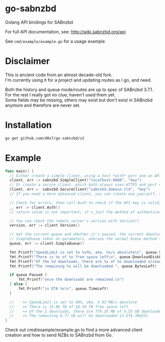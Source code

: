 
# go-sabnzbd

Golang API bindings for SABnzbd

For full API documentation, see: http://wiki.sabnzbd.org/api

See `cmd/example/example.go` for a usage example

# Disclaimer

This is ancient code from an almost decade-old fork.  
I'm currently using it for a project and updating routes as I go, and need.


Both the history and queue mode/routes are up to spec of SABnzbd 3.7.1.  
For the rest I really got no clue; haven't used them yet.  
Some fields may be missing, others may exist but don't exist in SABnzbd anymore and therefore are never set.

# Installation

```bash
go get github.com/d0x7/go-sabnzbd/v2
```

# Example

```go
func main() {
  // Either create a simple client, using a host *with* port and an API key
  client, err := sabnzbd.SimpleClient("localhost:8080", "key")
  // Or create a secure client, which both always uses HTTPS and port 443
  client, err =  sabnzbd.SecureClient("sabnzbd.domain.tld", "key")
  // If you need a more advanced client, you can create one yourself, see the example in cmd/example/example.go for that

  // Check for errors, then call Auth to check if the API key is valid, and check again for potential errors
  _, err := client.Auth()
  // return value is not important; it's just the method of authentication used (apikey in this case)

  // You can check the remote server's version with Version()
  version, err := client.Version()

  // Get the current queue and whether it's paused, the current download speed, et cetera
  // SimpleQueue takes on parameters, whereas the normal Queue method takes paiging parameters (start, limit)
  queue, err := client.SimpleQueue()

  fmt.Printf("SpeedLimit is set to %v%%, aka. %s/s absolute\n", queue.SpeedLimitPercentage, queue.SpeedLimit)
  fmt.Printf("There is %s of %s free space left\n", queue.DownloadDiskFreeSpace, queue.DownloadDiskTotalSpace)
  fmt.Printf("Of the %d downloads, there are %s of %s downloaded already\n", queue.NoOfSlotsTotal, queue.BytesMissing, queue.Bytes)
  fmt.Printf("The remaining %s will be downloaded ", queue.BytesLeft)

  if queue.Paused {
      fmt.Printf("once the downloads are remained.\n")
  } else {
      fmt.Printf("in ETA %s\n", queue.TimeLeft)
  }

  //	=> SpeedLimit is set to 40%, aka. 5.03 MB/s absolute
  //	=> There is 15.86 TB of 18.50 TB free space left
  //	=> Of the 2 downloads, there are 779.35 MB of 9.55 GB downloaded already
  //	=> The remaining 8.77 GB will be downloaded in ETA 30m25s
}
```

Check out cmd/example/example.go to find a more advanced client creation and how to send NZBs to SABnzbd from Go.
